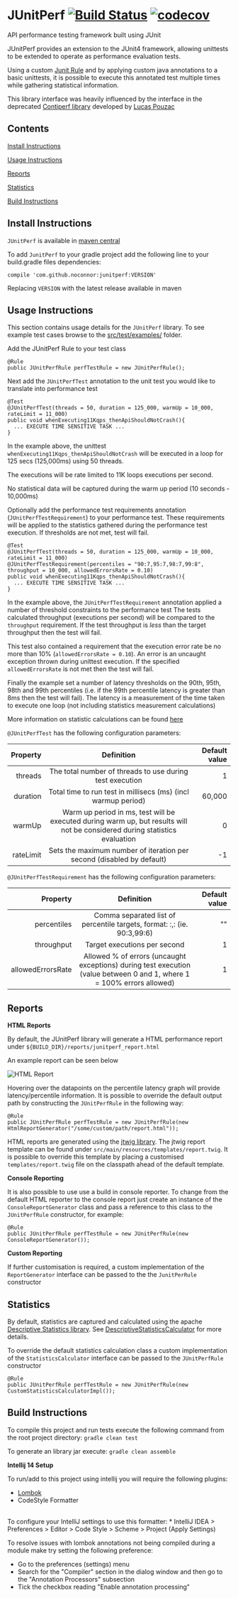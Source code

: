 # JUnitPerf [![Build Status](https://travis-ci.org/noconnor/JUnitPerf.svg?branch=master)](https://travis-ci.org/noconnor/JUnitPerf) [![codecov](https://codecov.io/gh/noconnor/JUnitPerf/branch/master/graph/badge.svg)](https://codecov.io/gh/noconnor/JUnitPerf)


API performance testing framework built using JUnit

JUnitPerf provides an extension to the JUnit4 framework, allowing unittests to be extended to operate as 
performance evaluation tests. 

Using a custom [Junit Rule](https://github.com/junit-team/junit4/wiki/Rules) and by 
applying custom java annotations to a basic unittests, it is possible to execute this annotated test multiple times 
while gathering statistical information. 

This library interface was heavily influenced by the interface in the deprecated 
[Contiperf library](https://github.com/lucaspouzac/contiperf) developed by [Lucas Pouzac](https://github.com/lucaspouzac)

## Contents

[Install Instructions](#Install-Instructions)

[Usage Instructions](#Usage-Instructions)

[Reports](#Reports)

[Statistics](#Statistics)

[Build Instructions](#Build-Instructions)

## Install Instructions 

`JUnitPerf` is available in [maven central](https://search.maven.org/#search%7Cga%7C1%7Cg%3A%22com.github.noconnor%22)

To add `JunitPerf` to your gradle project add the following line to your build.gradle files dependencies:

`compile 'com.github.noconnor:junitperf:VERSION'`

Replacing `VERSION` with the latest release available in maven
 

## Usage Instructions

This section contains usage details for the `JUnitPerf` library. To see example test cases browse to the [src/test/examples/](src/test/examples/) folder. 

Add the JUnitPerf Rule to your test class

```
@Rule
public JUnitPerfRule perfTestRule = new JUnitPerfRule();
```

Next add the `JUnitPerfTest` annotation to the unit test you would like to translate into performance test  

```
@Test
@JUnitPerfTest(threads = 50, duration = 125_000, warmUp = 10_000, rateLimit = 11_000)
public void whenExecuting11Kqps_thenApiShouldNotCrash(){
  ... EXECUTE TIME SENSITIVE TASK ...
}
``` 

In the example above, the unittest `whenExecuting11Kqps_thenApiShouldNotCrash` will be executed in a loop for 
125 secs (125,000ms) using 50 threads. 

The executions will be rate limited to 11K loops executions per second. 

No statistical data will be captured during the warm up period (10 seconds - 10,000ms) 

Optionally add the performance test requirements annotation (`JUnitPerfTestRequirement`) to your performance test. 
These requirements will be applied to the statistics gathered during the performance test execution. 
If thresholds are not met, test will fail.


```
@Test
@JUnitPerfTest(threads = 50, duration = 125_000, warmUp = 10_000, rateLimit = 11_000)
@JUnitPerfTestRequirement(percentiles = "90:7,95:7,98:7,99:8", throughput = 10_000, allowedErrorsRate = 0.10)
public void whenExecuting11Kqps_thenApiShouldNotCrash(){
  ... EXECUTE TIME SENSITIVE TASK ...
}
``` 

In the example above, the `JUnitPerfTestRequirement` annotation applied a number of threshold constraints to the performance test
The tests calculated throughput (executions per second) will be compared to the `throughput` requirement. 
If the test throughput is *less* than the target throughput then the test will fail.

This test also contained a requirement that the execution error rate be no more than 10% (`allowedErrorsRate = 0.10`). 
An error is an uncaught exception thrown during unittest execution. 
If the specified `allowedErrorsRate` is not met then the test will fail.

Finally the example set a number of latency thresholds on the 90th, 95th, 98th and 99th percentiles (i.e. if the 
99th percentile latency is greater than 8ms then the test will fail). 
The latency is a measurement of the time taken to execute one loop (not including statistics measurement calculations) 

More information on statistic calculations can be found [here](Statistics)

`@JUnitPerfTest` has the following configuration parameters:

| Property      | Definition                                                                                                                  | Default value  |
| ------------: |:---------------------------------------------------------------------------------------------------------------------------:| --------------:|
| threads       | The total number of threads to use during test execution                                                                    |        1       |
| duration      | Total time to run test in millisecs (ms) (incl warmup period)                                                               |      60,000    |
| warmUp        | Warm up period in ms, test will be executed during warm up, but results will not be considered during statistics evaluation |        0       |
| rateLimit     | Sets the maximum number of iteration per second (disabled by default)                                                       |       -1       |



`@JUnitPerfTestRequirement` has the following configuration parameters:

| Property          | Definition                                                                                                                  | Default value  |
| -----------------:|:---------------------------------------------------------------------------------------------------------------------------:| --------------:|
| percentiles       | Comma separated list of percentile targets, format: <percentile1>:<limit>,<percentile2>:<limit> (ie. 90:3,99:6)             |        ""      |
| throughput        | Target executions per second                                                                                                |        1       |
| allowedErrorsRate | Allowed % of errors (uncaught exceptions) during test execution (value between 0 and 1, where 1 = 100% errors allowed)      |        1       |


## Reports

**HTML Reports**

By default, the JUnitPerf library will generate a HTML performance report under `${BUILD_DIR}/reports/junitperf_report.html`

An example report can be seen below

![HTML Report](https://raw.githubusercontent.com/noconnor/JUnitPerf/master/src/common/images/example_report.png "Example JUnitPerf html report")

Hovering over the datapoints on the percentile latency graph will provide latency/percentile information. 
It is possible to override the default output path by constructing the `JUnitPerfRule` in the following way:
```
@Rule
public JUnitPerfRule perfTestRule = new JUnitPerfRule(new HtmlReportGenerator("/some/custom/path/report.html"));
```

HTML reports are generated using the [jtwig library](http://jtwig.org/). The jtwig report template can be found under `src/main/resources/templates/report.twig`.
It is possible to override this template by placing a customised `templates/report.twig` file on the classpath ahead of the default template.


**Console Reporting**

It is also possible to use use a build in console reporter. To change from the default HTML reporter to the console report
just create an instance of the `ConsoleReportGenerator` class and pass a reference to this class to the `JUnitPerfRule` constructor, 
for example: 
```
@Rule
public JUnitPerfRule perfTestRule = new JUnitPerfRule(new ConsoleReportGenerator());
```

**Custom Reporting**

If further customisation is required, a custom implementation of the `ReportGenerator` interface can be passed to the the `JunitPerRule` constructor



## Statistics

By default, statistics are captured and calculated using the apache [Descriptive Statistics library](http://commons.apache.org/proper/commons-math/userguide/stat.html#a1.2_Descriptive_statistics).
See [DescriptiveStatisticsCalculator](src/main/com/github/noconnor/junitperf/statistics/providers/DescriptiveStatisticsCalculator) for more details.

To override the default statistics calculation class a custom implementation of the `StatisticsCalculator` interface can 
be passed to the `JUnitPerfRule` constructor

```
@Rule
public JUnitPerfRule perfTestRule = new JUnitPerfRule(new CustomStatisticsCalculatorImpl());
``` 


## Build Instructions

To compile this project and run tests execute the following command from the root project directory: `gradle clean test`

To generate an library jar execute: `gradle clean assemble`

**Intellij 14 Setup**

To run/add to this project using intellij you will require the following plugins:

* [Lombok](https://plugins.jetbrains.com/plugin/6317)
* CodeStyle Formatter
<br />
To configure your IntelliJ settings to use this formatter:
    * IntelliJ IDEA > Preferences > Editor > Code Style > Scheme > Project (Apply Settings)

To resolve issues with lombok annotations not being compiled during a module make try setting the following preference:

* Go to the preferences (settings) menu
* Search for the "Compiler" section in the dialog window and then go to the "Annotation Processors" subsection
* Tick the checkbox reading "Enable annotation processing"

<br />

